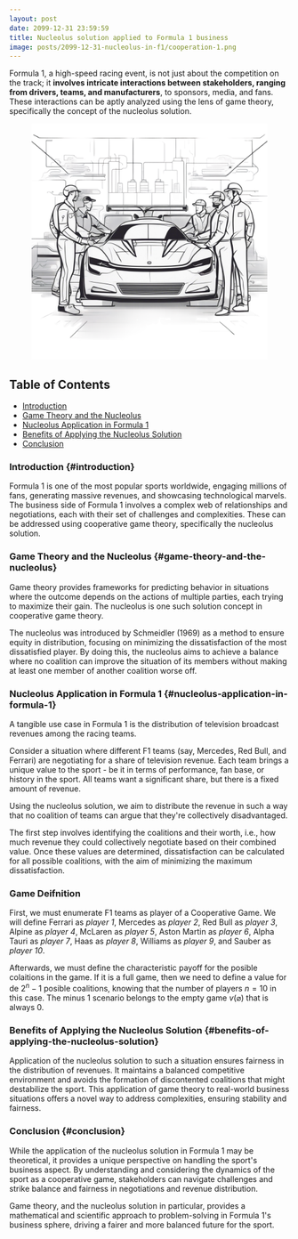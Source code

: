 ```yaml
---
layout: post
date: 2099-12-31 23:59:59
title: Nucleolus solution applied to Formula 1 business
image: posts/2099-12-31-nucleolus-in-f1/cooperation-1.png
---
```


Formula 1, a high-speed racing event, is not just about the competition on the track; it **involves intricate interactions between stakeholders, ranging from drivers, teams, and manufacturers**, to sponsors, media, and fans. These interactions can be aptly analyzed using the lens of game theory, specifically the concept of the nucleolus solution.

<figure>
	<img src="/assets/img/posts/2099-12-31-nucleolus-in-f1/cooperation-1.png" alt=""> 
	<!-- <figcaption>Fig1. - Cooperation Schema</figcaption> -->
</figure>

## Table of Contents

-   [Introduction](#introduction)
-   [Game Theory and the Nucleolus](#game-theory-and-the-nucleolus)
-   [Nucleolus Application in Formula 1](#nucleolus-application-in-formula-1)
-   [Benefits of Applying the Nucleolus Solution](#benefits-of-applying-the-nucleolus-solution)
-   [Conclusion](#conclusion)

### Introduction {#introduction}

Formula 1 is one of the most popular sports worldwide, engaging millions of fans, generating massive revenues, and showcasing technological marvels. The business side of Formula 1 involves a complex web of relationships and negotiations, each with their set of challenges and complexities. These can be addressed using cooperative game theory, specifically the nucleolus solution.

### Game Theory and the Nucleolus {#game-theory-and-the-nucleolus}

Game theory provides frameworks for predicting behavior in situations where the outcome depends on the actions of multiple parties, each trying to maximize their gain. The nucleolus is one such solution concept in cooperative game theory.

The nucleolus was introduced by Schmeidler (1969) as a method to ensure equity in distribution, focusing on minimizing the dissatisfaction of the most dissatisfied player. By doing this, the nucleolus aims to achieve a balance where no coalition can improve the situation of its members without making at least one member of another coalition worse off.

### Nucleolus Application in Formula 1 {#nucleolus-application-in-formula-1}

A tangible use case in Formula 1 is the distribution of television broadcast revenues among the racing teams.

Consider a situation where different F1 teams (say, Mercedes, Red Bull, and Ferrari) are negotiating for a share of television revenue. Each team brings a unique value to the sport - be it in terms of performance, fan base, or history in the sport. All teams want a significant share, but there is a fixed amount of revenue.

Using the nucleolus solution, we aim to distribute the revenue in such a way that no coalition of teams can argue that they're collectively disadvantaged.

The first step involves identifying the coalitions and their worth, i.e., how much revenue they could collectively negotiate based on their combined value. Once these values are determined, dissatisfaction can be calculated for all possible coalitions, with the aim of minimizing the maximum dissatisfaction.

### Game Deifnition

First, we must enumerate F1 teams as player of a Cooperative Game. We will define Ferrari as _player 1_, Mercedes as _player 2_, Red Bull as _player 3_, Alpine as _player 4_, McLaren as _player 5_, Aston Martin as _player 6_, Alpha Tauri as _player 7_, Haas as _player 8_, Williams as _player 9_, and Sauber as _player 10_.

Afterwards, we must define the characteristic payoff for the posible colaitions in the game. If it is a full game, then we need to define a value for de $2^n - 1$ posible coalitions, knowing that the number of players $n = 10$ in this case. The minus 1 scenario belongs to the empty game $v({\varnothing})$ that is always $0$.

### Benefits of Applying the Nucleolus Solution {#benefits-of-applying-the-nucleolus-solution}

Application of the nucleolus solution to such a situation ensures fairness in the distribution of revenues. It maintains a balanced competitive environment and avoids the formation of discontented coalitions that might destabilize the sport. This application of game theory to real-world business situations offers a novel way to address complexities, ensuring stability and fairness.

### Conclusion {#conclusion}

While the application of the nucleolus solution in Formula 1 may be theoretical, it provides a unique perspective on handling the sport's business aspect. By understanding and considering the dynamics of the sport as a cooperative game, stakeholders can navigate challenges and strike balance and fairness in negotiations and revenue distribution.

Game theory, and the nucleolus solution in particular, provides a mathematical and scientific approach to problem-solving in Formula 1's business sphere, driving a fairer and more balanced future for the sport.

<div id="nucleolus-in-f1-react-app"></div>
